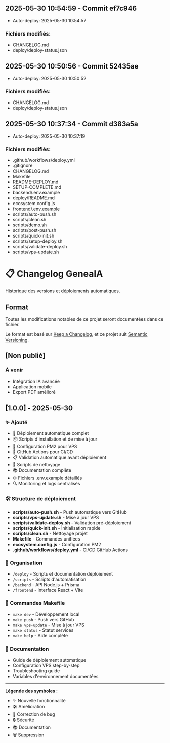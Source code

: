 
## 2025-05-30 10:54:59 - Commit ef7c946

- Auto-deploy: 2025-05-30 10:54:57

### Fichiers modifiés:
- CHANGELOG.md
- deploy/deploy-status.json


## 2025-05-30 10:50:56 - Commit 52435ae

- Auto-deploy: 2025-05-30 10:50:52

### Fichiers modifiés:
- CHANGELOG.md
- deploy/deploy-status.json


## 2025-05-30 10:37:34 - Commit d383a5a

- Auto-deploy: 2025-05-30 10:37:19

### Fichiers modifiés:
- .github/workflows/deploy.yml
- .gitignore
- CHANGELOG.md
- Makefile
- README-DEPLOY.md
- SETUP-COMPLETE.md
- backend/.env.example
- deploy/README.md
- ecosystem.config.js
- frontend/.env.example
- scripts/auto-push.sh
- scripts/clean.sh
- scripts/demo.sh
- scripts/post-push.sh
- scripts/quick-init.sh
- scripts/setup-deploy.sh
- scripts/validate-deploy.sh
- scripts/vps-update.sh

# 📋 Changelog GeneaIA

Historique des versions et déploiements automatiques.

## Format

Toutes les modifications notables de ce projet seront documentées dans ce fichier.

Le format est basé sur [Keep a Changelog](https://keepachangelog.com/fr/1.0.0/),
et ce projet suit [Semantic Versioning](https://semver.org/spec/v2.0.0.html).

## [Non publié]

### À venir
- Intégration IA avancée
- Application mobile
- Export PDF amélioré

## [1.0.0] - 2025-05-30

### ✨ Ajouté
- 🚀 Déploiement automatique complet
- 📦 Scripts d'installation et de mise à jour
- 🔧 Configuration PM2 pour VPS
- 🤖 GitHub Actions pour CI/CD
- 📋 Validation automatique avant déploiement
- 🧹 Scripts de nettoyage
- 📚 Documentation complète
- ⚙️ Fichiers .env.example détaillés
- 🔍 Monitoring et logs centralisés

### 🛠️ Structure de déploiement
- **scripts/auto-push.sh** - Push automatique vers GitHub
- **scripts/vps-update.sh** - Mise à jour VPS
- **scripts/validate-deploy.sh** - Validation pré-déploiement
- **scripts/quick-init.sh** - Initialisation rapide
- **scripts/clean.sh** - Nettoyage projet
- **Makefile** - Commandes unifiées
- **ecosystem.config.js** - Configuration PM2
- **.github/workflows/deploy.yml** - CI/CD GitHub Actions

### 📁 Organisation
- `/deploy` - Scripts et documentation déploiement
- `/scripts` - Scripts d'automatisation
- `/backend` - API Node.js + Prisma
- `/frontend` - Interface React + Vite

### 🔧 Commandes Makefile
- `make dev` - Développement local
- `make push` - Push vers GitHub
- `make vps-update` - Mise à jour VPS
- `make status` - Statut services
- `make help` - Aide complète

### 📖 Documentation
- Guide de déploiement automatique
- Configuration VPS step-by-step
- Troubleshooting guide
- Variables d'environnement documentées

---

**Légende des symboles :**
- ✨ Nouvelle fonctionnalité
- 🛠️ Amélioration
- 🐛 Correction de bug
- 🔒 Sécurité
- 📚 Documentation
- 🗑️ Suppression